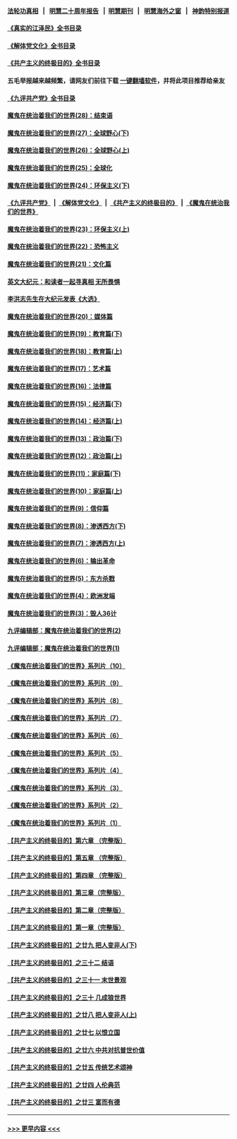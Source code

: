 #### [法轮功真相](https://github.com/gfw-breaker/truth/blob/master/README.md?t=0) &nbsp;&nbsp;|&nbsp;&nbsp; [明慧二十周年报告](https://github.com/gfw-breaker/mh-reports/blob/master/README.md?t=0) &nbsp;&nbsp;|&nbsp;&nbsp;[明慧期刊](https://github.com/gfw-breaker/mh-qikan) &nbsp;&nbsp;|&nbsp;&nbsp; [明慧海外之窗](https://github.com/gfw-breaker/mh-news/blob/master/README.md?t=0) &nbsp;&nbsp;|&nbsp;&nbsp; [神韵特别报道](https://github.com/gfw-breaker/mh-news/blob/master/shenyun.md?t=0)
#### [《真实的江泽民》全书目录](../pages/nsc422/n13721399.md?t=09010451) 
#### [《解体党文化》全书目录](../pages/nsc422/n13721157.md?t=09010451) 
#### [《共产主义的终极目的》全书目录](../pages/nsc422/n13721048.md?t=09010451) 
#### 五毛举报越来越频繁，请网友们前往下载 [一键翻墙软件](https://github.com/gfw-breaker/ssr-accounts)，并将此项目推荐给亲友
#### [《九评共产党》全书目录](../pages/nsc422/n13708085.md?t=09010451) 
#### [魔鬼在统治着我们的世界(28)：结束语](../pages/nsc422/n10936246.md?t=09010451) 
#### [魔鬼在统治着我们的世界(27)：全球野心(下)](../pages/nsc422/n10928319.md?t=09010451) 
#### [魔鬼在统治着我们的世界(26)：全球野心(上)](../pages/nsc422/n10900318.md?t=09010451) 
#### [魔鬼在统治着我们的世界(25)：全球化](../pages/nsc422/n10788205.md?t=09010451) 
#### [魔鬼在统治着我们的世界(24)：环保主义(下)](../pages/nsc422/n10695307.md?t=09010451) 
#### [《九评共产党》](https://github.com/begood0513/9ping.md/blob/master/README.md) &nbsp;|&nbsp; [《解体党文化》](../../../../jtdwh.md/blob/master/README.md)  &nbsp;|&nbsp; [《共产主义的终极目的》](../../../../gczydzjmd.md/blob/master/README.md) &nbsp;|&nbsp; [《魔鬼在统治我们的世界》](../../../../mgztzwmdsj.md/blob/master/README.md) 
#### [魔鬼在统治着我们的世界(23)：环保主义(上)](../pages/nsc422/n10688613.md?t=09010451) 
#### [魔鬼在统治着我们的世界(22)：恐怖主义](../pages/nsc422/n10614727.md?t=09010451) 
#### [魔鬼在统治着我们的世界(21)：文化篇](../pages/nsc422/n10597706.md?t=09010451) 
#### [英文大纪元：和读者一起寻真相 无所畏惧](../pages/nsc422/n12542027.md?t=09010451) 
#### [李洪志先生在大纪元发表《大选》](../pages/nsc422/n12534746.md?t=09010451) 
#### [魔鬼在统治着我们的世界(20)：媒体篇](../pages/nsc422/n10586579.md?t=09010451) 
#### [魔鬼在统治着我们的世界(19)：教育篇(下)](../pages/nsc422/n10564808.md?t=09010451) 
#### [魔鬼在统治着我们的世界(18)：教育篇(上)](../pages/nsc422/n10526970.md?t=09010451) 
#### [魔鬼在统治着我们的世界(17)：艺术篇](../pages/nsc422/n10499093.md?t=09010451) 
#### [魔鬼在统治着我们的世界(16)：法律篇](../pages/nsc422/n10485969.md?t=09010451) 
#### [魔鬼在统治着我们的世界(15)：经济篇(下)](../pages/nsc422/n10469975.md?t=09010451) 
#### [魔鬼在统治着我们的世界(14)：经济篇(上)](../pages/nsc422/n10457370.md?t=09010451) 
#### [魔鬼在统治着我们的世界(13)：政治篇(下)](../pages/nsc422/n10448270.md?t=09010451) 
#### [魔鬼在统治着我们的世界(12)：政治篇(上)](../pages/nsc422/n10444576.md?t=09010451) 
#### [魔鬼在统治着我们的世界(11)：家庭篇(下)](../pages/nsc422/n10440961.md?t=09010451) 
#### [魔鬼在统治着我们的世界(10)：家庭篇(上)](../pages/nsc422/n10435448.md?t=09010451) 
#### [魔鬼在统治着我们的世界(9)：信仰篇](../pages/nsc422/n10432159.md?t=09010451) 
#### [魔鬼在统治着我们的世界(8)：渗透西方(下)](../pages/nsc422/n10429603.md?t=09010451) 
#### [魔鬼在统治着我们的世界(7)：渗透西方(上)](../pages/nsc422/n10426013.md?t=09010451) 
#### [魔鬼在统治着我们的世界(6)：输出革命](../pages/nsc422/n10421536.md?t=09010451) 
#### [魔鬼在统治着我们的世界(5)：东方杀戮](../pages/nsc422/n10417707.md?t=09010451) 
#### [魔鬼在统治着我们的世界(4)：欧洲发端](../pages/nsc422/n10414890.md?t=09010451) 
#### [魔鬼在统治着我们的世界(3)：毁人36计](../pages/nsc422/n10411583.md?t=09010451) 
#### [九评编辑部：魔鬼在统治着我们的世界(2)](../pages/nsc422/n10410036.md?t=09010451) 
#### [九评编辑部：魔鬼在统治着我们的世界(1)](../pages/nsc422/n10406825.md?t=09010451) 
#### [《魔鬼在统治着我们的世界》系列片（10）](../pages/nsc422/n12292670.md?t=09010451) 
#### [《魔鬼在统治着我们的世界》系列片（9）](../pages/nsc422/n12290859.md?t=09010451) 
#### [《魔鬼在统治着我们的世界》系列片（8）](../pages/nsc422/n12287445.md?t=09010451) 
#### [《魔鬼在统治着我们的世界》系列片（7）](../pages/nsc422/n12283425.md?t=09010451) 
#### [《魔鬼在统治着我们的世界》系列片（6）](../pages/nsc422/n12282314.md?t=09010451) 
#### [《魔鬼在统治着我们的世界》系列片（5）](../pages/nsc422/n12281419.md?t=09010451) 
#### [《魔鬼在统治着我们的世界》系列片（4）](../pages/nsc422/n12274024.md?t=09010451) 
#### [《魔鬼在统治着我们的世界》系列片（3）](../pages/nsc422/n12271322.md?t=09010451) 
#### [《魔鬼在统治着我们的世界》系列片（2）](../pages/nsc422/n12269049.md?t=09010451) 
#### [《魔鬼在统治着我们的世界》系列片（1）](../pages/nsc422/n12267575.md?t=09010451) 
#### [【共产主义的终极目的】第六章 （完整版）](../pages/nsc422/n11428913.md?t=09010451) 
#### [【共产主义的终极目的】第五章 （完整版）](../pages/nsc422/n11428912.md?t=09010451) 
#### [【共产主义的终极目的】第四章 （完整版）](../pages/nsc422/n11428907.md?t=09010451) 
#### [【共产主义的终极目的】第三章（完整版）](../pages/nsc422/n11428848.md?t=09010451) 
#### [【共产主义的终极目的】第二章（完整版）](../pages/nsc422/n11428831.md?t=09010451) 
#### [【共产主义的终极目的】第一章（完整版）](../pages/nsc422/n11417651.md?t=09010451) 
#### [【共产主义的终极目的】之廿九 把人变非人(下)](../pages/nsc422/n11344140.md?t=09010451) 
#### [【共产主义的终极目的】之三十二 结语](../pages/nsc422/n11360535.md?t=09010451) 
#### [【共产主义的终极目的】之三十一 末世景观](../pages/nsc422/n11351129.md?t=09010451) 
#### [【共产主义的终极目的】之三十 几成狼世界](../pages/nsc422/n11348280.md?t=09010451) 
#### [【共产主义的终极目的】之廿八 把人变非人(上)](../pages/nsc422/n11340492.md?t=09010451) 
#### [【共产主义的终极目的】之廿七 以恨立国](../pages/nsc422/n11336944.md?t=09010451) 
#### [【共产主义的终极目的】之廿六 中共对抗普世价值](../pages/nsc422/n11324785.md?t=09010451) 
#### [【共产主义的终极目的】之廿五 传统艺术颂神](../pages/nsc422/n11296396.md?t=09010451) 
#### [【共产主义的终极目的】之廿四 人伦典范](../pages/nsc422/n11296397.md?t=09010451) 
#### [【共产主义的终极目的】之廿三 富而有德](../pages/nsc422/n11283598.md?t=09010451) 

----
#### [ >>> 更早内容 <<< ](../indexes/nsc422-earlier.md)
